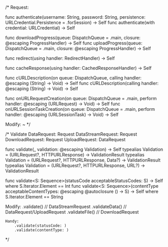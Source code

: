 
/*
Request:

func authenticate(username: String, password: String, persistence: URLCredential.Persistence = .forSession) -> Self
func authenticate(with credential: URLCredential) -> Self

func downloadProgress(queue: DispatchQueue = .main, closure: @escaping ProgressHandler) -> Self
func uploadProgress(queue: DispatchQueue = .main, closure: @escaping ProgressHandler) -> Self

func redirect(using handler: RedirectHandler) -> Self

func cacheResponse(using handler: CachedResponseHandler) -> Self

func cURLDescription(on queue: DispatchQueue, calling handler: @escaping (String) -> Void) -> Self
func cURLDescription(calling handler: @escaping (String) -> Void) -> Self

func onURLRequestCreation(on queue: DispatchQueue = .main, perform handler: @escaping (URLRequest) -> Void) -> Self
func onURLSessionTaskCreation(on queue: DispatchQueue = .main, perform handler: @escaping (URLSessionTask) -> Void) -> Self
 
 
 
 Modify:
 ~
*/














/* Validate
DataRequest: Request
DataStreamRequest: Request
DownloadRequest: Request
UploadRequest: DataRequest


 
func validate(_ validation: @escaping Validation) -> Self
    typealias Validation = (URLRequest?, HTTPURLResponse) -> ValidationResult
    typealias Validation = (URLRequest?, HTTPURLResponse, Data?) -> ValidationResult
    typealias Validation = (URLRequest?, HTTPURLResponse, URL?) -> ValidationResult
 
func validate<S: Sequence>(statusCode acceptableStatusCodes: S) -> Self where S.Iterator.Element == Int
func validate<S: Sequence>(contentType acceptableContentTypes: @escaping @autoclosure () -> S) -> Self where S.Iterator.Element == String

 


 
 
 
 
 Modify:
    .validate()     // DataStreamRequest
    .validateData() // DataRequest/UploadRequest
    .validateFile() // DownloadRequest
 
    Handy:
        .validate(statusCode: )
        .validate(contentType: )
*/

